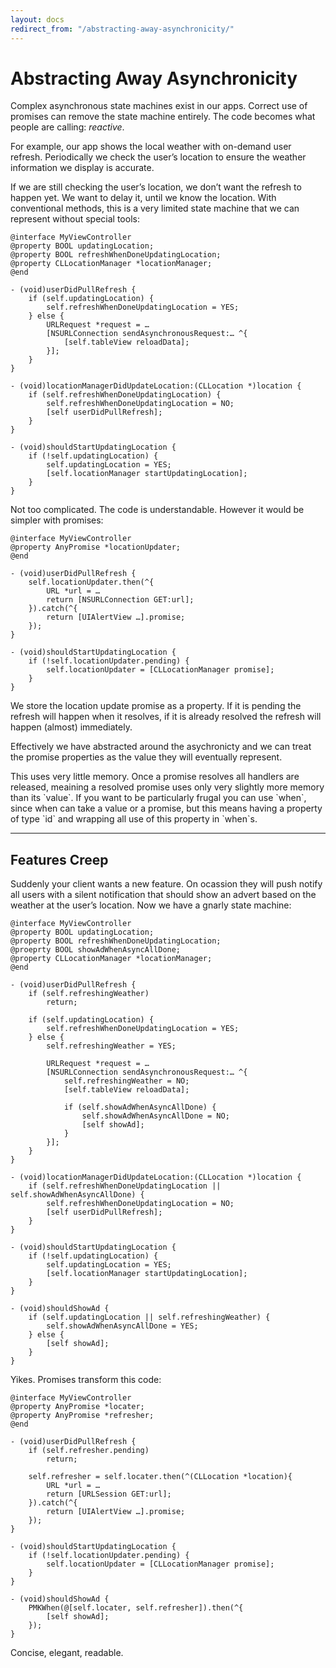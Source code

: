 ```yaml
---
layout: docs
redirect_from: "/abstracting-away-asynchronicity/"
---
```


# Abstracting Away Asynchronicity

Complex asynchronous state machines exist in our apps. Correct use of promises can remove the state machine entirely. The code becomes what people are calling: *reactive*.

For example, our app shows the local weather with on-demand user refresh. Periodically we check the user’s location to ensure the weather information we display is accurate.

If we are still checking the user’s location, we don’t want the refresh to happen yet. We want to delay it, until we know the location. With conventional methods, this is a very limited state machine that we can represent without special tools:

```objc
@interface MyViewController
@property BOOL updatingLocation;
@property BOOL refreshWhenDoneUpdatingLocation;
@property CLLocationManager *locationManager;
@end

- (void)userDidPullRefresh {
    if (self.updatingLocation) {
        self.refreshWhenDoneUpdatingLocation = YES;
    } else {
        URLRequest *request = …
        [NSURLConnection sendAsynchronousRequest:… ^{
            [self.tableView reloadData];
        }];
    }
}

- (void)locationManagerDidUpdateLocation:(CLLocation *)location {
    if (self.refreshWhenDoneUpdatingLocation) {
        self.refreshWhenDoneUpdatingLocation = NO;
        [self userDidPullRefresh];
    }
}

- (void)shouldStartUpdatingLocation {
    if (!self.updatingLocation) {
        self.updatingLocation = YES;
        [self.locationManager startUpdatingLocation];
    }
}
```

Not too complicated. The code is understandable. However it would be simpler with promises:

```objc
@interface MyViewController
@property AnyPromise *locationUpdater;
@end

- (void)userDidPullRefresh {
    self.locationUpdater.then(^{
        URL *url = …
        return [NSURLConnection GET:url];
    }).catch(^{
        return [UIAlertView …].promise;
    });
}

- (void)shouldStartUpdatingLocation {
    if (!self.locationUpdater.pending) {
        self.locationUpdater = [CLLocationManager promise];
    }
}
```

We store the location update promise as a property. If it is pending the refresh will happen when it resolves, if it is already resolved the refresh will happen (almost) immediately.

Effectively we have abstracted around the asychronicty and we can treat the promise properties as the value they will eventually represent.

<aside>This uses very little memory. Once a promise resolves all handlers are released, meaining a resolved promise uses only very slightly more memory than its `value`. If you want to be particularly frugal you can use `when`, since when can take a value or a promise, but this means having a property of type `id` and wrapping all use of this property in `when`s.</aside>

<hr>

## Features Creep

Suddenly your client wants a new feature. On ocassion they will push notify all users with a silent notification that should show an advert based on the weather at the user’s location. Now we have a gnarly state machine:

```objc
@interface MyViewController
@property BOOL updatingLocation;
@property BOOL refreshWhenDoneUpdatingLocation;
@proeprty BOOL showAdWhenAsyncAllDone;
@property CLLocationManager *locationManager;
@end

- (void)userDidPullRefresh {
    if (self.refreshingWeather)
        return;
    
    if (self.updatingLocation) {
        self.refreshWhenDoneUpdatingLocation = YES;
    } else {
        self.refreshingWeather = YES;

        URLRequest *request = …
        [NSURLConnection sendAsynchronousRequest:… ^{
            self.refreshingWeather = NO;            
            [self.tableView reloadData];
            
            if (self.showAdWhenAsyncAllDone) {
                self.showAdWhenAsyncAllDone = NO;
                [self showAd];
            }
        }];
    }
}

- (void)locationManagerDidUpdateLocation:(CLLocation *)location {
    if (self.refreshWhenDoneUpdatingLocation || self.showAdWhenAsyncAllDone) {
        self.refreshWhenDoneUpdatingLocation = NO;
        [self userDidPullRefresh];
    }
}

- (void)shouldStartUpdatingLocation {
    if (!self.updatingLocation) {
        self.updatingLocation = YES;
        [self.locationManager startUpdatingLocation];
    }
}

- (void)shouldShowAd {
    if (self.updatingLocation || self.refreshingWeather) {
        self.showAdWhenAsyncAllDone = YES;
    } else {
        [self showAd];
    }
}
```

Yikes. Promises transform this code:

```objc
@interface MyViewController
@property AnyPromise *locater;
@property AnyPromise *refresher;
@end

- (void)userDidPullRefresh {
    if (self.refresher.pending)
        return;

    self.refresher = self.locater.then(^(CLLocation *location){
        URL *url = …
        return [URLSession GET:url];
    }).catch(^{
        return [UIAlertView …].promise;
    });
}

- (void)shouldStartUpdatingLocation {
    if (!self.locationUpdater.pending) {
        self.locationUpdater = [CLLocationManager promise];
    }
}

- (void)shouldShowAd {
    PMKWhen(@[self.locater, self.refresher]).then(^{
        [self showAd];
    });
}
```

Concise, elegant, readable.
